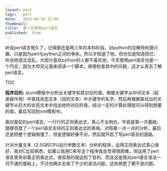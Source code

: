 ```yaml
---
layout:	post
tags:	perl
date:	2015-06-26 22:06
thumbnail:
title:	第一次使用perl语言
published:	true
---
```


听说perl语言很久了，记得那还是两三年的本科阶段，对python的见解特别感兴趣，只是因为perl与python之间的争执，所以才知道了他，但也仅是知道而已，听说他语法混乱，大部分喜欢python的人都不喜欢他，今天使用perl语言也是一个巧合，因为大师兄让我来阅读一个脚本，顺便检查其中的问题，这才认真去了解perl语言。

<!-- more -->

TOC

**程序目的:** 从xml模板中分析出关键字和其对应的值，根据关键字从中间文本（起承接作用）中查找状态文本（目的文本）中关键字的名字，然后再根据查找出的关键字从巨大的状态文本中找出他所对应的值，经过一定的计算处理就可以得到想要的值，最后写回到xml模板中。

面对面前的perl语言，一行行的正则表达式，真心不太明白，毕竟是第一次基础，随便百度了一个perl语言支持的正则表达式的表格，对照着一点一点的分析，最后还是把整个逻辑搞懂了，但是逻辑好像不对，然后就开启了写perl语言的道路。

针对大量文本（2.5G的CPU运行参数文本）分析的程序，运用正则表达式真心很好，我对C比较熟悉，如果让我用C来写这个程序我会觉得很困难，但运用了perl语言里夹杂着正则表达式，很容易的就达到了目的，而且这是我对perl语言语法一窍不通的基础上，不过也确实去查了不少的语法问题，这些熟悉了都不是问题。
